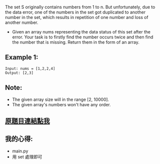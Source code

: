 The set S originally contains numbers from 1 to n. But unfortunately, due to the data error, one of the numbers in the set got duplicated to another number in the set, which results in repetition of one number and loss of another number.

* Given an array nums representing the data status of this set after the error. Your task is to firstly find the number occurs twice and then find the number that is missing. Return them in the form of an array.

## Example 1:

	Input: nums = [1,2,2,4]
	Output: [2,3]

## Note:
* The given array size will in the range [2, 10000].
* The given array's numbers won't have any order.

## [原題目連結點我](https://leetcode.com/problems/set-mismatch/)
	
## 我的心得:
* main.py
* 用 set 處理即可